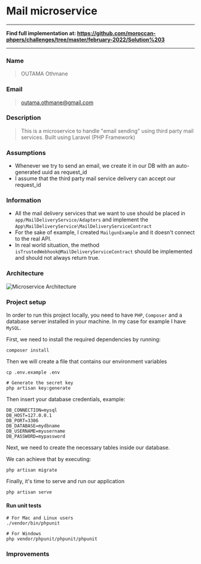 # Mail microservice

---

**Find full implementation at: <https://github.com/moroccan-phpers/challenges/tree/master/february-2022/Solution%203>**

---

### Name

> OUTAMA Othmane

### Email

> outama.othmane@gmail.com

### Description

> This is a microservice to handle "email sending" using third party mail services.
> Built using Laravel (PHP Framework)

### Assumptions

- Whenever we try to send an email, we create it in our DB with an auto-generated uuid as request_id
- I assume that the third party mail service delivery can accept our request_id

### Information

- All the mail delivery services that we want to use should be placed in `app/MailDeliveryService/Adapters` and implement the `App\MailDeliveryService\MailDeliveryServiceContract`
- For the sake of example, I created `MailgunExample` and it doesn't connect to the real API.
- In real world situation, the method `isTrustedWebhook@MailDeliveryServiceContract` should be implemented and should not always return true.

### Architecture

![Microservice Architecture](https://i.imgur.com/99C2Ktg.png)

### Project setup

In order to run this project locally, you need to have `PHP`, `Composer` and a database server installed in your machine. In my case for example I have `MySQL`.

First, we need to install the required dependencies by running:

```shell
composer install
```

Then we will create a file that contains our environment variables

```shell
cp .env.example .env

# Generate the secret key
php artisan key:generate
```

Then insert your database credentials, example:

```text
DB_CONNECTION=mysql
DB_HOST=127.0.0.1
DB_PORT=3306
DB_DATABASE=mydbname
DB_USERNAME=myusername
DB_PASSWORD=mypassword
```

Next, we need to create the necessary tables inside our database.

We can achieve that by executing:

```shell
php artisan migrate
```

Finally, it's time to serve and run our application

```shell
php artisan serve
```

#### Run unit tests

```shell
# For Mac and Linux users
./vendor/bin/phpunit

# For Windows
php vendor/phpunit/phpunit/phpunit
```

### Improvements
